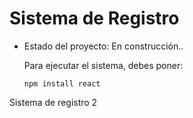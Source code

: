 <h1>Sistema de Registro</h1>

- Estado del proyecto: En construcción..

  Para ejecutar el sistema, debes poner:

  ```npm install react```

Sistema de registro 2
